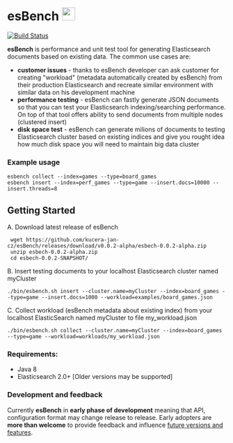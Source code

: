 # esBench <img src="https://raw.githubusercontent.com/kucera-jan-cz/esBench/master/esbench_logo.png"  width="30" height="30" />

[![Build Status](https://travis-ci.org/kucera-jan-cz/esBench.svg?branch=master)](https://travis-ci.org/kucera-jan-cz/esBench)

**esBench** is performance and unit test tool for generating Elasticsearch documents based on existing data. 
The common use cases are:
- **customer issues** - thanks to esBench developer can ask customer for creating "workload" (metadata automatically created by esBench) from their production Elasticsearch and recreate similar environment with similar data on his development machine
- **performance testing** - esBench can fastly generate JSON documents so that you can test your Elasticsearch indexing/searching performance. On top of that tool offers ability to send documents from multiple nodes (clustered insert)
- **disk space test** - esBench can generate milions of documents to testing Elasticsearch cluster based on existing indices and give you rought idea how much disk space you will need to maintain big data cluster

### Example usage
````
esbench collect --index=games --type=board_games
esbench insert --index=perf_games --type=game --insert.docs=10000 --insert.threads=8
````

## Getting Started
A. Download latest release of esBench
```
 wget https://github.com/kucera-jan-cz/esBench/releases/download/v0.0.2-alpha/esbech-0.0.2-alpha.zip
 unzip esbech-0.0.2-alpha.zip
 cd esbech-0.0.2-SNAPSHOT/
```
B. Insert testing documents to your localhost Elasticsearch cluster named myCluster
```
./bin/esbench.sh insert --cluster.name=myCluster --index=board_games --type=game --insert.docs=1000 --workload=examples/board_games.json
```
C. Collect workload (esBench metadata about existing index) from your localhost ElasticSearch named myCluster to file my_workload.json
```
./bin/esbench.sh collect --cluster.name=myCluster --index=board_games --type=game --workload=workloads/my_workload.json
```

### Requirements:
* Java 8
* Elasticsearch 2.0+ [Older versions may be supported]
 
### Development and feedback
Currently **esBench** in **early phase of development** meaning that API, configuration format may change release to release. Early adopters are **more than welcome** to provide feedback and influence [future versions and features](https://github.com/kucera-jan-cz/esBench/wiki/Future-features).
